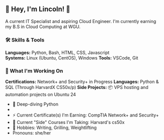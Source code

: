 ## 👋 Hey, I'm Lincoln! 👋

A current IT Specialist and aspiring Cloud Engineer. I'm currently earning my B.S in Cloud Computing at WGU.

### 🛠️ Skills & Tools
**Languages:** Python, Bash, HTML, CSS, Javascript   
**Systems:** Linux (Ubuntu, CentOS), Windows
**Tools:** VSCode, Git

### 🚀 What I'm Working On
**Certifications:** Network+ and Security+ in Progress
**Languages:** Python & SQL (Through HarvardX CS50x/p)
**Side Projects:** 📦 VPS hosting and automation projects on Ubuntu 24
- 🧠 Deep-diving Python
- 
- ⚡ Current Certificate(s) I'm Earning: CompTIA Network+ and Security+
- 🌱 Current "Side" Courses I'm Taking: Harvard's cs50x
- 🔭 Hobbies: Writing, Grilling, Weightlifting 
- Pronouns: she/her
